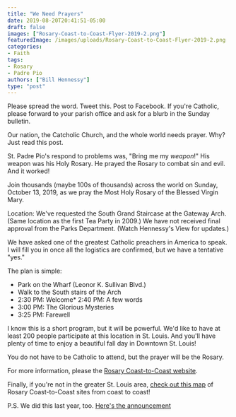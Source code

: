 ```yaml
---
title: "We Need Prayers"
date: 2019-08-20T20:41:51-05:00
draft: false
images: ["Rosary-Coast-to-Coast-Flyer-2019-2.png"]
featuredImage: /images/uploads/Rosary-Coast-to-Coast-Flyer-2019-2.png
categories:
- Faith
tags:
- Rosary
- Padre Pio
authors: ["Bill Hennessy"]
type: "post"
---
```


Please spread the word. Tweet this. Post to Facebook. If you're Catholic, please forward to your parish office and ask for a blurb in the Sunday bulletin. 

Our nation, the Catcholic Church, and the whole world needs prayer. Why? Just read this post. 

St. Padre Pio's respond to problems was, "Bring me my *weapon*!" His weapon was his Holy Rosary. He prayed the Rosary to combat sin and evil. And it worked!

Join thousands (maybe 100s of thousands) across the world on Sunday, October 13, 2019, as we pray the Most Holy Rosary of the Blessed Virgin Mary. 

Location: We've requested the South Grand Staircase at the Gateway Arch. (Same location as the first Tea Party in 2009.) We have not received final approval from the Parks Department. (Watch Hennessy's View for updates.)

We have asked one of the greatest Catholic preachers in America to speak. I will fill you in once all the logistics are confirmed, but we have a tentative "yes." 

The plan is simple:

* Park on the Wharf (Leonor K. Sullivan Blvd.) 
* Walk to the South stairs of the Arch
* 2:30 PM: Welcome* 2:40 PM: A few words
* 3:00 PM: The Glorious Mysteries
* 3:25 PM: Farewell

I know this is a short program, but it will be powerful. We'd like to have at least 200 people participate at this location in St. Louis. And you'll have plenty of time to enjoy a beautiful fall day in Downtown St. Louis!

You do not have to be Catholic to attend, but the prayer will be the Rosary. 

For more information, please the [Rosary Coast-to-Coast website](https://rosarycoasttocoast.com/clarion-call-to-arms/).

Finally, if you're not in the greater St. Louis area, [check out this map](https://rosarycoasttocoast.com/rosary-coast-to-coast-map/) of Rosary Coast-to-Coast sites from coast to coast!

P.S. We did this last year, too. [Here's the announcement](https://www.hennessysview.com/2018/09/18/rosary-coast-to-coast-october-7-pray-for-america/)